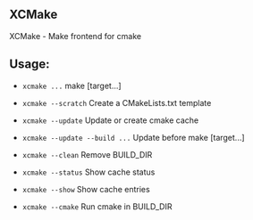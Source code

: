 ## XCMake
XCMake - Make frontend for cmake

## Usage:
* `xcmake ...` make [target...]

* `xcmake --scratch` Create a CMakeLists.txt template

* `xcmake --update` Update or create cmake cache

* `xcmake --update --build ...` Update before make [target...] 

* `xcmake --clean` Remove BUILD_DIR 

* `xcmake --status` Show cache status 

* `xcmake --show` Show cache entries 

* `xcmake --cmake` Run cmake in BUILD_DIR

